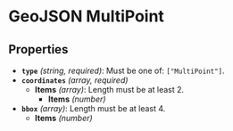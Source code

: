 # GeoJSON MultiPoint

## Properties

- **`type`** *(string, required)*: Must be one of: `["MultiPoint"]`.
- **`coordinates`** *(array, required)*
  - **Items** *(array)*: Length must be at least 2.
    - **Items** *(number)*
- **`bbox`** *(array)*: Length must be at least 4.
  - **Items** *(number)*
